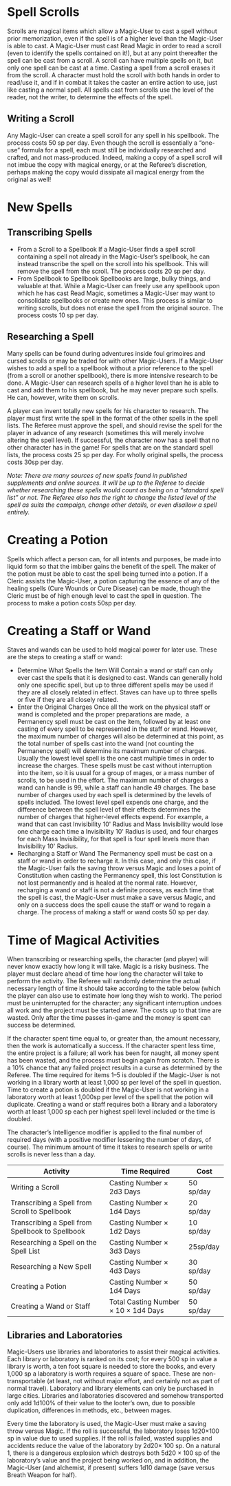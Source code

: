 # Spell Scrolls

Scrolls are magical items which allow a Magic-User to cast a spell without prior memorization, even if the spell is of a higher level than the Magic-User is able to cast. A Magic-User must cast Read Magic in order to read a scroll (even to identify the spells contained on it!), but at any point thereafter the spell can be cast from a scroll. A scroll can have multiple spells on it, but only one spell can be cast at a time. Casting a spell from a scroll erases it from the scroll. A character must hold the scroll with both hands in order to read/use it, and if in combat it takes the caster an entire action to use, just like casting a normal spell. All spells cast from scrolls use the level of the reader, not the writer, to determine the effects of the spell.

## Writing a Scroll
Any Magic-User can create a spell scroll for any spell in his spellbook. The process costs 50 sp per day. Even though the scroll is essentially a “one-use” formula for a spell, each must still be individually researched and crafted, and not mass-produced. Indeed, making a copy of a spell scroll will not imbue the copy with magical energy, or at the Referee’s discretion, perhaps making the copy would dissipate all magical energy from the original as well!
# New Spells
## Transcribing Spells
- From a Scroll to a Spellbook If a Magic-User finds a spell scroll containing a spell not already in the Magic-User’s spellbook, he can instead transcribe the spell on the scroll into his spellbook. This will remove the spell from the scroll. The process costs 20 sp per day.
- From Spellbook to Spellbook Spellbooks are large, bulky things, and valuable at that. While a Magic-User can freely use any spellbook upon which he has cast Read Magic, sometimes a Magic-User may want to consolidate spellbooks or create new ones. This process is similar to writing scrolls, but does not erase the spell from the original source. The process costs 10 sp per day.
## Researching a Spell
Many spells can be found during adventures inside foul grimoires and cursed scrolls or may be traded for with other Magic-Users. If a Magic-User wishes to add a spell to a spellbook without a prior reference to the spell (from a scroll or another spellbook), there is more intensive research to be done. A Magic-User can research spells of a higher level than he is able to cast and add them to his spellbook, but he may never prepare such spells. He can, however, write them on scrolls.

A player can invent totally new spells for his character to research. The player must first write the spell in the format of the other spells in the spell lists. The Referee must approve the spell, and should revise the spell for the player in advance of any research (sometimes this will merely involve altering the spell level). If successful, the character now has a spell that no other character has in the game! For spells that are on the standard spell lists, the process costs 25 sp per day. For wholly original spells, the process costs 30sp per day.

*Note: There are many sources of new spells found in published supplements and online sources. It will be up to the Referee to decide whether researching these spells would count as being on a “standard spell list” or not. The Referee also has the right to change the listed level of the spell as suits the campaign, change other details, or even disallow a spell entirely.*
# Creating a Potion
Spells which affect a person can, for all intents and purposes, be made into liquid form so that the imbiber gains the benefit of the spell. The maker of the potion must be able to cast the spell being turned into a potion. If a Cleric assists the Magic-User, a potion capturing the essence of any of the healing spells (Cure Wounds or Cure Disease) can be made, though the Cleric must be of high enough level to cast the spell in question. The process to make a potion costs 50sp per day.
# Creating a Staff or Wand
Staves and wands can be used to hold magical power for later use. These are the steps to creating a staff or wand:
- Determine What Spells the Item Will Contain a wand or staff can only ever cast the spells that it is designed to cast. Wands can generally hold only one specific spell, but up to three different spells may be used if they are all closely related in effect. Staves can have up to three spells or five if they are all closely related.
- Enter the Original Charges Once all the work on the physical staff or wand is completed and the proper preparations are made,  a Permanency spell must be cast on the item, followed by at least one casting of every spell to be represented in the staff or wand. However, the maximum number of charges will also be determined at this point, as the total number of spells cast into the wand (not counting the Permanency spell) will determine its maximum number of charges. Usually the lowest level spell is the one cast multiple times in order to increase the charges. These spells must be cast without interruption into the item, so it is usual for a group of mages, or a mass number of scrolls, to be used in the effort. The maximum number of charges a wand can handle is 99, while a staff can handle 49 charges. The base number of charges used by each spell is determined by the levels of spells included. The lowest level spell expends one charge, and the difference between the spell level of their effects determines the number of charges that higher-level effects expend. For example, a wand that can cast Invisibility 10' Radius and Mass Invisibility would lose one charge each time a Invisibility 10' Radius is used, and four charges for each Mass Invisibility, for that spell is four spell levels more than Invisibility 10' Radius.
- Recharging a Staff or Wand The Permanency spell must be cast on a staff or wand in order to recharge it. In this case, and only this case, if the Magic-User fails the saving throw versus Magic and loses a point of Constitution when casting the Permanency spell, this lost Constitution is not lost permanently and is healed at the normal rate. However, recharging a wand or staff is not a definite process, as each time that the spell is cast, the Magic-User must make a save versus Magic, and only on a success does the spell cause the staff or wand to regain a charge. The process of making a staff or wand costs 50 sp per day.
# Time of Magical Activities
When transcribing or researching spells, the character (and player) will never know exactly how long it will take. Magic is a risky business. The player must declare ahead of time how long the character will take to perform the activity. The Referee will randomly determine the actual necessary length of time it should take according to the table below (which the player can also use to estimate how long they wish to work). The period must be uninterrupted for the character; any significant interruption undoes all work and the project must be started anew. The costs up to that time are wasted. Only after the time passes in-game and the money is spent can success be determined.

If the character spent time equal to, or greater than, the amount necessary, then the work is automatically a success. If the character spent less time, the entire project is a failure; all work has been for naught, all money spent has been wasted, and the process must begin again from scratch. There is a 10% chance that any failed project results in a curse as determined by the Referee. The time required for items 1–5 is doubled if the Magic-User is not working in a library worth at least 1,000 sp per level of the spell in question. Time to create a potion is doubled if the Magic-User is not working in a laboratory worth at least 1,000sp per level of the spell that the potion will duplicate. Creating a wand or staff requires both a library and a laboratory worth at least 1,000 sp each per highest spell level included or the time is doubled.

The character’s Intelligence modifier is applied to the final number of required days (with a positive modifier lessening the number of days, of course). The minimum amount of time it takes to research spells or write scrolls is never less than a day.

| Activity                                         | Time Required                        | Cost      |
| ------------------------------------------------ | ------------------------------------ | --------- |
| Writing a Scroll                                 | Casting Number × 2d3 Days            | 50 sp/day |
| Transcribing a Spell from Scroll to Spellbook    | Casting Number × 1d4 Days            | 20 sp/day |
| Transcribing a Spell from Spellbook to Spellbook | Casting Number × 1d2 Days            | 10 sp/day |
| Researching a Spell on the Spell List            | Casting Number × 3d3 Days            | 25sp/day  |
| Researching a New Spell                          | Casting Number × 4d3 Days            | 30 sp/day |
| Creating a Potion                                | Casting Number × 1d4 Days            | 50 sp/day |
| Creating a Wand or Staff                         | Total Casting Number × 10 × 1d4 Days | 50 sp/day |
## Libraries and Laboratories
Magic-Users use libraries and laboratories to assist their magical activities. Each library or laboratory is ranked on its cost; for every 500 sp in value a library is worth, a ten foot square is needed to store the books, and every 1,000 sp a laboratory is worth requires a square of space. These are non-transportable (at least, not without major effort, and certainly not as part of normal travel). Laboratory and library elements can only be purchased in large cities. Libraries and laboratories discovered and somehow transported only add 1d100% of their value to the looter’s own, due to possible duplication, differences in methods, etc., between mages.

Every time the laboratory is used, the Magic-User must make a saving throw versus Magic. If the roll is successful, the laboratory loses 1d20×100 sp in value due to used supplies. If the roll is failed, wasted supplies and accidents reduce the value of the laboratory by 2d20× 100 sp. On a natural 1, there is a dangerous explosion which destroys both 5d20 × 100 sp of the laboratory’s value and the project being worked on, and in addition, the Magic-User (and alchemist, if present) suffers 1d10 damage (save versus Breath Weapon for half).
